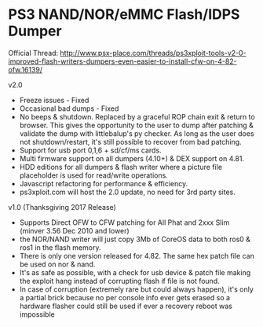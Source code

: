 # PS3 NAND/NOR/eMMC Flash/IDPS Dumper

Official Thread:
http://www.psx-place.com/threads/ps3xploit-tools-v2-0-improved-flash-writers-dumpers-even-easier-to-install-cfw-on-4-82-ofw.16139/


v2.0

* Freeze issues - Fixed
* Occasional bad dumps - Fixed
* No beeps & shutdown. Replaced by a graceful ROP chain exit & return to browser. This gives the opportunity to the user to dump after patching & validate the dump with littlebalup's py checker. As long as the user does not shutdown/restart, it's still possible to recover from bad patching.
* Support for usb port 0,1,6 + sd/cf/ms cards.
* Multi firmware support on all dumpers (4.10+) & DEX support on 4.81.
* HDD editions for all dumpers & flash writer where a picture file placeholder is used for read/write operations.
* Javascript refactoring for performance & efficiency.
* ps3xploit.com will host the 2.0 update, no need for 3rd party sites.


v1.0 (Thanksgiving 2017 Release)

* Supports Direct OFW to CFW patching for All Phat and 2xxx Slim (minver 3.56 Dec 2010 and lower)
* the NOR/NAND writer will just copy 3Mb of CoreOS data to both ros0 & ros1 in the flash memory.
* There is only one version released for 4.82. The same hex patch file can be used on nor & nand.
* It's as safe as possible, with a check for usb device & patch file making the exploit hang instead of corrupting flash if file is not found.
* In case of corruption (extremely rare but could always happen), it's only a partial brick because no per console info ever gets erased so a hardware flasher could still be used if ever a recovery reboot was impossible
